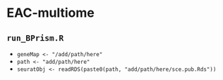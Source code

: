 # EAC-multiome

## `run_BPrism.R`

- `geneMap <- "/add/path/here"`
- `path <- "add/path/here"`
- `seuratObj <- readRDS(paste0(path, "add/path/here/sce.pub.Rds"))`
